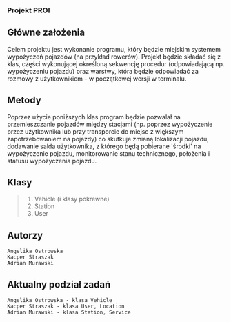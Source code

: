### Projekt PROI

## Główne założenia
Celem projektu jest wykonanie programu, który będzie miejskim systemem wypożyczeń pojazdów (na przykład rowerów).
Projekt będzie składać się z klas, części wykonującej określoną sekwencję procedur (odpowiadającą np. wypożyczeniu pojazdu) oraz warstwy, która będzie odpowiadać za rozmowy z użytkownikiem - w początkowej wersji w terminalu. 

## Metody
Poprzez użycie poniższych klas program będzie pozwalał na przemieszczanie pojazdów między stacjami (np. poprzez wypożyczenie przez użytkownika lub przy transporcie do miejsc z większym zapotrzebowaniem na pojazdy) co skutkuje zmianą lokalizacji pojazdu, dodawanie salda użytkownika, z którego będą pobierane 'środki' na wypożyczenie pojazdu, monitorowanie stanu technicznego, położenia i statusu wypożyczenia pojazdu.


## Klasy
> 1. Vehicle (i klasy pokrewne)
> 2. Station
> 3. User


## Autorzy
    Angelika Ostrowska
    Kacper Straszak
    Adrian Murawski


## Aktualny podział zadań
    Angelika Ostrowska - klasa Vehicle
    Kacper Straszak - klasa User, Location
    Adrian Murawski - klasa Station, Service
